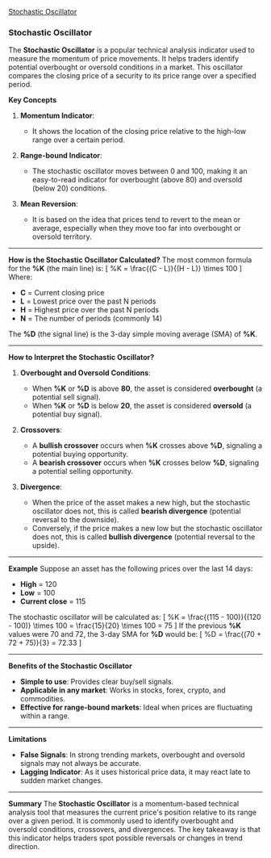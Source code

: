 
[Stochastic Oscillator](#stochastic-oscillator)







### Stochastic Oscillator
The **Stochastic Oscillator** is a popular technical analysis indicator used to measure the momentum of price movements. It helps traders identify potential overbought or oversold conditions in a market. This oscillator compares the closing price of a security to its price range over a specified period.

**Key Concepts**
1. **Momentum Indicator**: 
   - It shows the location of the closing price relative to the high-low range over a certain period.
   
2. **Range-bound Indicator**: 
   - The stochastic oscillator moves between 0 and 100, making it an easy-to-read indicator for overbought (above 80) and oversold (below 20) conditions.

3. **Mean Reversion**: 
   - It is based on the idea that prices tend to revert to the mean or average, especially when they move too far into overbought or oversold territory.

---

**How is the Stochastic Oscillator Calculated?**
The most common formula for the **%K** (the main line) is:
\[
\%K = \frac{(C - L)}{(H - L)} \times 100
\]
Where:
- **C** = Current closing price
- **L** = Lowest price over the past N periods
- **H** = Highest price over the past N periods
- **N** = The number of periods (commonly 14)

The **%D** (the signal line) is the 3-day simple moving average (SMA) of **%K**.

---

**How to Interpret the Stochastic Oscillator?**
1. **Overbought and Oversold Conditions**:
   - When **%K** or **%D** is above **80**, the asset is considered **overbought** (a potential sell signal).
   - When **%K** or **%D** is below **20**, the asset is considered **oversold** (a potential buy signal).

2. **Crossovers**:
   - A **bullish crossover** occurs when **%K** crosses above **%D**, signaling a potential buying opportunity.
   - A **bearish crossover** occurs when **%K** crosses below **%D**, signaling a potential selling opportunity.

3. **Divergence**:
   - When the price of the asset makes a new high, but the stochastic oscillator does not, this is called **bearish divergence** (potential reversal to the downside).
   - Conversely, if the price makes a new low but the stochastic oscillator does not, this is called **bullish divergence** (potential reversal to the upside).

---

**Example**
Suppose an asset has the following prices over the last 14 days:
- **High** = 120
- **Low** = 100
- **Current close** = 115

The stochastic oscillator will be calculated as:
\[
\%K = \frac{(115 - 100)}{(120 - 100)} \times 100 = \frac{15}{20} \times 100 = 75
\]
If the previous **%K** values were 70 and 72, the 3-day SMA for **%D** would be:
\[
\%D = \frac{(70 + 72 + 75)}{3} = 72.33
\]

---

**Benefits of the Stochastic Oscillator**
- **Simple to use**: Provides clear buy/sell signals.
- **Applicable in any market**: Works in stocks, forex, crypto, and commodities.
- **Effective for range-bound markets**: Ideal when prices are fluctuating within a range.

---

**Limitations**
- **False Signals**: In strong trending markets, overbought and oversold signals may not always be accurate.
- **Lagging Indicator**: As it uses historical price data, it may react late to sudden market changes.

---

**Summary**
The **Stochastic Oscillator** is a momentum-based technical analysis tool that measures the current price's position relative to its range over a given period. It is commonly used to identify overbought and oversold conditions, crossovers, and divergences. The key takeaway is that this indicator helps traders spot possible reversals or changes in trend direction.